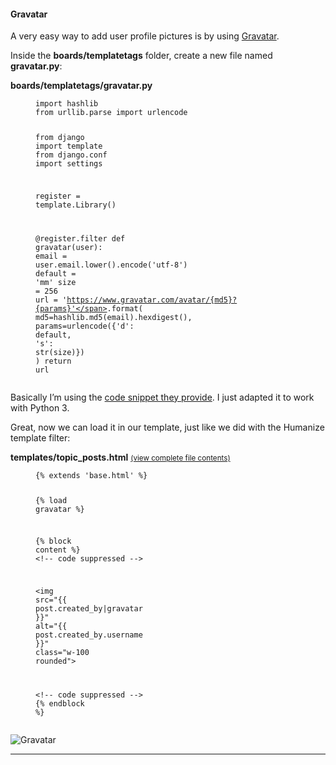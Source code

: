 <h4 id="gravatar">Gravatar</h4>

<p>A very easy way to add user profile pictures is by using <a href="https://gravatar.com" target="noopener">Gravatar</a>.</p>

<p>Inside the <strong>boards/templatetags</strong> folder, create a new file named <strong>gravatar.py</strong>:</p>

<p><strong>boards/templatetags/gravatar.py</strong></p>

<figure class="highlight"><pre><code class="language-python" data-lang="python"><span class="kn">import</span> <span class="nn">hashlib</span>
<span class="kn">from</span> <span class="nn">urllib.parse</span> <span class="kn">import</span> <span class="n">urlencode</span>

<span class="kn">from</span> <span class="nn">django</span> <span class="kn">import</span> <span class="n">template</span>
<span class="kn">from</span> <span class="nn">django.conf</span> <span class="kn">import</span> <span class="n">settings</span>

<span class="n">register</span> <span class="o">=</span> <span class="n">template</span><span class="o">.</span><span class="n">Library</span><span class="p">()</span>


<span class="nd">@register.filter</span>
<span class="k">def</span> <span class="nf">gravatar</span><span class="p">(</span><span class="n">user</span><span class="p">):</span>
    <span class="n">email</span> <span class="o">=</span> <span class="n">user</span><span class="o">.</span><span class="n">email</span><span class="o">.</span><span class="n">lower</span><span class="p">()</span><span class="o">.</span><span class="n">encode</span><span class="p">(</span><span class="s">'utf-8'</span><span class="p">)</span>
    <span class="n">default</span> <span class="o">=</span> <span class="s">'mm'</span>
    <span class="n">size</span> <span class="o">=</span> <span class="mi">256</span>
    <span class="n">url</span> <span class="o">=</span> <span class="s">'https://www.gravatar.com/avatar/{md5}?{params}'</span><span class="o">.</span><span class="n">format</span><span class="p">(</span>
        <span class="n">md5</span><span class="o">=</span><span class="n">hashlib</span><span class="o">.</span><span class="n">md5</span><span class="p">(</span><span class="n">email</span><span class="p">)</span><span class="o">.</span><span class="n">hexdigest</span><span class="p">(),</span>
        <span class="n">params</span><span class="o">=</span><span class="n">urlencode</span><span class="p">({</span><span class="s">'d'</span><span class="p">:</span> <span class="n">default</span><span class="p">,</span> <span class="s">'s'</span><span class="p">:</span> <span class="nb">str</span><span class="p">(</span><span class="n">size</span><span class="p">)})</span>
    <span class="p">)</span>
    <span class="k">return</span> <span class="n">url</span></code></pre></figure>

<p>Basically I’m using the <a href="https://fi.gravatar.com/site/implement/images/python/" target="_blank" rel="noopener">code snippet they provide</a>.
I just adapted it to work with Python 3.</p>

<p>Great, now we can load it in our template, just like we did with the Humanize template filter:</p>

<p><strong>templates/topic_posts.html</strong>
<small><a href="https://gist.github.com/vitorfs/23d5c5bc9e6c7ac94506a2660a61012c" target="_blank" rel="noopener nofollow">(view complete file contents)</a></small></p>

<figure class="highlight"><pre><code class="language-django" data-lang="django"><span class="cp">{%</span> <span class="k">extends</span> <span class="s1">'base.html'</span> <span class="cp">%}</span>

<span class="cp">{%</span> <span class="nv">load</span> <span class="nv">gravatar</span> <span class="cp">%}</span>

<span class="cp">{%</span> <span class="k">block</span> <span class="nv">content</span> <span class="cp">%}</span>
  <span class="c">&lt;!-- code suppressed --&gt;</span>

  <span class="nt">&lt;img</span> <span class="na">src=</span><span class="s">"</span><span class="cp">{{</span> <span class="nv">post.created_by</span><span class="o">|</span><span class="nf">gravatar</span> <span class="cp">}}</span><span class="s">"</span> <span class="na">alt=</span><span class="s">"</span><span class="cp">{{</span> <span class="nv">post.created_by.username</span> <span class="cp">}}</span><span class="s">"</span> <span class="na">class=</span><span class="s">"w-100 rounded"</span><span class="nt">&gt;</span>

  <span class="c">&lt;!-- code suppressed --&gt;</span>
<span class="cp">{%</span> <span class="k">endblock</span> <span class="cp">%}</span></code></pre></figure>

<p><img src="https://simpleisbetterthancomplex.com/media/series/beginners-guide/1.11/part-6/gravatar.png" alt="Gravatar" /></p>

<hr />
